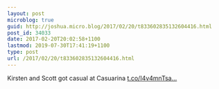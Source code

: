 ```yaml
---
layout: post
microblog: true
guid: http://joshua.micro.blog/2017/02/20/t833602835132604416.html
post_id: 34033
date: 2017-02-20T20:02:58+1100
lastmod: 2019-07-30T17:41:19+1100
type: post
url: /2017/02/20/t833602835132604416.html
---
```

Kirsten and Scott got casual at Casuarina [t.co/I4v4mnTsa...](https://t.co/I4v4mnTsaf)
